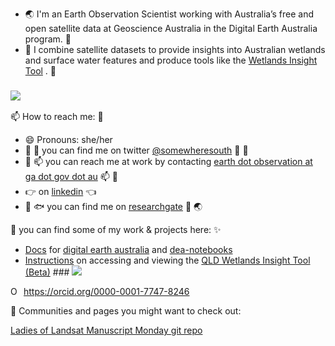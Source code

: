 - :earth_asia: I'm an Earth Observation Scientist working with Australia’s free and open satellite data at Geoscience Australia in the Digital Earth Australia program. :crocodile:
- :stars: I combine satellite datasets to provide insights into Australian wetlands and surface water features and produce tools like the [Wetlands Insight Tool](https://cmi.ga.gov.au/data-products/dea/608/dea-wetlands-insight-tool-qld#basics) . :hammer:
### ![](https://media.giphy.com/media/pE1bLAeThG7VJWMzs1/giphy.gif)

📫 How to reach me: :wave:
- 😄 Pronouns: she/her
- :herb: :ocean: you can find me on twitter [@somewheresouth](https://twitter.com/somewheresouth) :frog: :herb:
- :email: :mailbox: you can reach me at work by contacting [earth dot observation at ga dot gov dot au](https://www.ga.gov.au/scientific-topics/earth-obs/contact-earth-observation-client-services) :mailbox: :wave:
- :point_right: on [linkedin](https://www.linkedin.com/in/bex-dunn/) :point_left:
- :leaves: :fish: you can find me on [researchgate](https://www.researchgate.net/profile/Bex_Dunn) :palm_tree: :earth_asia:

:star2:  you can find some of my work & projects here: :sparkles:
- [Docs](https://docs.dea.ga.gov.au/) for [digital earth australia](http://www.ga.gov.au/dea) and [dea-notebooks](https://github.com/GeoscienceAustralia/dea-notebooks) 
- [Instructions](https://wetlandinfo.des.qld.gov.au/wetlands/facts-maps/wetland-background/insight.html) on accessing and viewing the [QLD Wetlands Insight Tool (Beta)](https://wetlandinfo.des.qld.gov.au/wetlands/facts-maps/wetland/observations/?afid=W5Y2017A284514) ### ![](https://media.giphy.com/media/u49ClRzCnd5LnBBx5l/giphy.gif) 
<div itemscope itemtype="https://schema.org/Person"><a itemprop="sameAs" content="https://orcid.org/0000-0001-7747-8246" href="https://orcid.org/0000-0001-7747-8246" target="orcid.widget" rel="me noopener noreferrer" style="vertical-align:top;"><img src="https://orcid.org/sites/default/files/images/orcid_16x16.png" style="width:1em;margin-right:.5em;" alt="ORCID iD icon">https://orcid.org/0000-0001-7747-8246</a></div>

:star2: Communities and pages you might want to check out:

[Ladies of Landsat Manuscript Monday git repo](https://github.com/ladiesoflandsat/LOLManuscriptMonday) 
